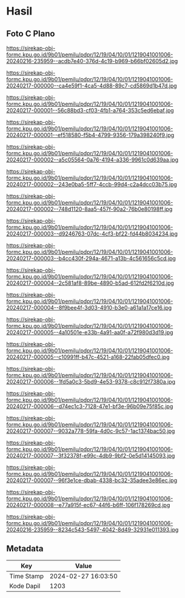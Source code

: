 # Hasil

## Foto C Plano

https://sirekap-obj-formc.kpu.go.id/9b01/pemilu/pdpr/12/19/04/10/01/1219041001006-20240216-235959--acdb7e40-376d-4c19-b969-b66bf02605d2.jpg

https://sirekap-obj-formc.kpu.go.id/9b01/pemilu/pdpr/12/19/04/10/01/1219041001006-20240217-000000--ca4e59f1-4ca5-4d88-89c7-cd5869d1b47d.jpg

https://sirekap-obj-formc.kpu.go.id/9b01/pemilu/pdpr/12/19/04/10/01/1219041001006-20240217-000001--56c88bd3-cf03-4fb1-a764-353c5ed6ebaf.jpg

https://sirekap-obj-formc.kpu.go.id/9b01/pemilu/pdpr/12/19/04/10/01/1219041001006-20240217-000001--ef518580-f5b4-4799-9356-179a398240f9.jpg

https://sirekap-obj-formc.kpu.go.id/9b01/pemilu/pdpr/12/19/04/10/01/1219041001006-20240217-000002--a5c05564-0a76-4194-a336-9961c0d639aa.jpg

https://sirekap-obj-formc.kpu.go.id/9b01/pemilu/pdpr/12/19/04/10/01/1219041001006-20240217-000002--243e0ba5-5ff7-4ccb-99d4-c2a4dcc03b75.jpg

https://sirekap-obj-formc.kpu.go.id/9b01/pemilu/pdpr/12/19/04/10/01/1219041001006-20240217-000002--748d1120-8aa5-457f-90a2-76b0e80198ff.jpg

https://sirekap-obj-formc.kpu.go.id/9b01/pemilu/pdpr/12/19/04/10/01/1219041001006-20240217-000003--d9246763-07dc-4cf3-bf22-fd44b8034234.jpg

https://sirekap-obj-formc.kpu.go.id/9b01/pemilu/pdpr/12/19/04/10/01/1219041001006-20240217-000003--b4cc430f-294a-4671-a13b-4c561656c5cd.jpg

https://sirekap-obj-formc.kpu.go.id/9b01/pemilu/pdpr/12/19/04/10/01/1219041001006-20240217-000004--2c581af8-89be-4890-b5ad-612fd2f6210d.jpg

https://sirekap-obj-formc.kpu.go.id/9b01/pemilu/pdpr/12/19/04/10/01/1219041001006-20240217-000004--8f9bee4f-3d03-4910-b3e0-a61a1a17ce16.jpg

https://sirekap-obj-formc.kpu.go.id/9b01/pemilu/pdpr/12/19/04/10/01/1219041001006-20240217-000005--4a10501e-e33b-4a91-aa0f-a72f980d3d19.jpg

https://sirekap-obj-formc.kpu.go.id/9b01/pemilu/pdpr/12/19/04/10/01/1219041001006-20240217-000005--c10991ff-b47c-4521-a168-22fab05dfec0.jpg

https://sirekap-obj-formc.kpu.go.id/9b01/pemilu/pdpr/12/19/04/10/01/1219041001006-20240217-000006--1fd5a0c3-5bd9-4e53-9378-c8c912f7380a.jpg

https://sirekap-obj-formc.kpu.go.id/9b01/pemilu/pdpr/12/19/04/10/01/1219041001006-20240217-000006--d74ec1c3-7128-47e1-bf3e-96b09e75f85c.jpg

https://sirekap-obj-formc.kpu.go.id/9b01/pemilu/pdpr/12/19/04/10/01/1219041001006-20240217-000007--9032a778-59fa-4d0c-9c57-1ac1374bac50.jpg

https://sirekap-obj-formc.kpu.go.id/9b01/pemilu/pdpr/12/19/04/10/01/1219041001006-20240217-000007--3f32378f-e99c-4db9-9bf2-0e5d14145093.jpg

https://sirekap-obj-formc.kpu.go.id/9b01/pemilu/pdpr/12/19/04/10/01/1219041001006-20240217-000007--96f3e1ce-dbab-4338-bc32-35adee3e86ec.jpg

https://sirekap-obj-formc.kpu.go.id/9b01/pemilu/pdpr/12/19/04/10/01/1219041001006-20240217-000008--e77a915f-ec67-44f6-b6ff-106f178269cd.jpg

https://sirekap-obj-formc.kpu.go.id/9b01/pemilu/pdpr/12/19/04/10/01/1219041001006-20240216-235959--8234c543-5497-4042-8d49-32931e011393.jpg


## Metadata

| Key        | Value               |
| ---------- | ------------------- |
| Time Stamp | 2024-02-27 16:03:50 |
| Kode Dapil | 1203                |



